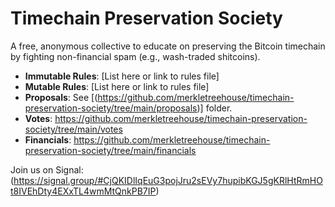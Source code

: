 # Timechain Preservation Society
A free, anonymous collective to educate on preserving the Bitcoin timechain by fighting non-financial spam (e.g., wash-traded shitcoins).
- **Immutable Rules**: [List here or link to rules file]
- **Mutable Rules**: [List here or link to rules file]
- **Proposals**: See [(https://github.com/merkletreehouse/timechain-preservation-society/tree/main/proposals)] folder.
- **Votes**: https://github.com/merkletreehouse/timechain-preservation-society/tree/main/votes
- **Financials**: https://github.com/merkletreehouse/timechain-preservation-society/tree/main/financials


Join us on Signal: (https://signal.group/#CjQKIDlIqEuG3pojJru2sEVy7hupibKGJ5gKRlHtRmHOt8IVEhDty4EXxTL4wmMtQnkPB7IP)
